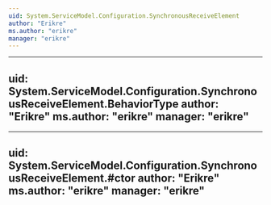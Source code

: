 ```yaml
---
uid: System.ServiceModel.Configuration.SynchronousReceiveElement
author: "Erikre"
ms.author: "erikre"
manager: "erikre"
---
```


---
uid: System.ServiceModel.Configuration.SynchronousReceiveElement.BehaviorType
author: "Erikre"
ms.author: "erikre"
manager: "erikre"
---

---
uid: System.ServiceModel.Configuration.SynchronousReceiveElement.#ctor
author: "Erikre"
ms.author: "erikre"
manager: "erikre"
---
